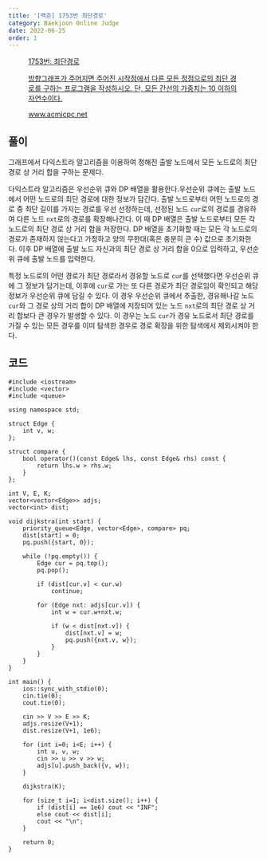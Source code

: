 ```yaml
---
title: '[백준] 1753번 최단경로'
category: Baekjoon Online Judge
date: 2022-06-25
order: 1
---
```


<figure class="opengraph"><a href="https://www.acmicpc.net/problem/1753" data-source-url="https://www.acmicpc.net/problem/1753">
<div class="og-image" style="background-image: url('https://drive.google.com/uc?export=view&id=1nCax5mgwtYA82T46I_ntU1afsBBNkrLr');"></div>
<div class="og-text">
<p class="og-title">1753번: 최단경로</p>
<p class="og-desc">방향그래프가 주어지면 주어진 시작점에서 다른 모든 정점으로의 최단 경로를 구하는 프로그램을 작성하시오. 단, 모든 간선의 가중치는 10 이하의 자연수이다.</p>
<p class="og-host">www.acmicpc.net</p></div></a></figure>

## 풀이
그래프에서 다익스트라 알고리즘을 이용하여 정해진 출발 노드에서 모든 노드로의 최단 경로 상 거리 합을 구하는 문제다.

다익스트라 알고리즘은 우선순위 큐와 DP 배열을 활용한다.우선순위 큐에는 출발 노드에서 어떤 노드로의 최단 경로에 대한 정보가 담긴다. 출발 노드로부터 어떤 노드로의 경로 중 최단 길이를 가지는 경로를 우선 선정하는데, 선정된 노드 `cur`로의 경로를 경유하여 다른 노드 `nxt`로의 경로를 확장해나간다. 이 때 DP 배열은 출발 노드로부터 모든 각 노드로의 최단 경로 상 거리 합을 저장한다. DP 배열을 초기화할 때는 모든 각 노드로의 경로가 존재하지 않는다고 가정하고 양의 무한대(혹은 충분히 큰 수) 값으로 초기화한다. 이후 DP 배열에 출발 노드 자신과의 최단 경로 상 거리 합을 0으로 입력하고, 우선순위 큐에 출발 노드를 입력한다.

특정 노드로의 어떤 경로가 최단 경로라서 경유할 노드로 `cur`를 선택했다면 우선순위 큐에 그 정보가 담기는데, 이후에 `cur`로 가는 또 다른 경로가 최단 경로임이 확인되고 해당 정보가 우선순위 큐에 담길 수 있다. 이 경우 우선순위 큐에서 추출한, 경유해나갈 노드 `cur`와 그 경로 상의 거리 합이 DP 배열에 저장되어 있는 노드 `nxt`로의 최단 경로 상 거리 합보다 큰 경우가 발생할 수 있다. 이 경우는 노드 `cur`가 경유 노드로서 최단 경로를 가질 수 있는 모든 경우를 이미 탐색한 경우로 경로 확장을 위한 탐색에서 제외시켜야 한다.

## 코드
```cpp::lineons
#include <iostream>
#include <vector>
#include <queue>

using namespace std;

struct Edge {
    int v, w;
};

struct compare {
    bool operator()(const Edge& lhs, const Edge& rhs) const {
        return lhs.w > rhs.w;
    }
};

int V, E, K;
vector<vector<Edge>> adjs;
vector<int> dist;

void dijkstra(int start) {
    priority_queue<Edge, vector<Edge>, compare> pq;
    dist[start] = 0;
    pq.push({start, 0});

    while (!pq.empty()) {
        Edge cur = pq.top();
        pq.pop();

        if (dist[cur.v] < cur.w)
            continue;

        for (Edge nxt: adjs[cur.v]) {
            int w = cur.w+nxt.w;

            if (w < dist[nxt.v]) {
                dist[nxt.v] = w;
                pq.push({nxt.v, w});
            }
        }
    }
}

int main() {
    ios::sync_with_stdio(0);
    cin.tie(0);
    cout.tie(0);

    cin >> V >> E >> K;
    adjs.resize(V+1);
    dist.resize(V+1, 1e6);

    for (int i=0; i<E; i++) {
        int u, v, w;
        cin >> u >> v >> w;
        adjs[u].push_back({v, w});
    }

    dijkstra(K);

    for (size_t i=1; i<dist.size(); i++) {
        if (dist[i] == 1e6) cout << "INF";
        else cout << dist[i];
        cout << "\n";
    }

    return 0;
}
```